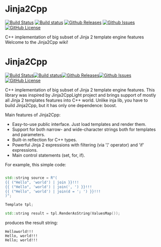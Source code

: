 # Jinja2Cpp

[![Build Status](https://travis-ci.org/flexferrum/Jinja2Cpp.svg?branch=master)](https://travis-ci.org/flexferrum/Jinja2Cpp)
[![Build status](https://ci.appveyor.com/api/projects/status/qtgniyyg6fn8ich8/branch/master?svg=true)](https://ci.appveyor.com/project/flexferrum/Jinja2Cpp)
[![Github Releases](https://img.shields.io/github/release/flexferrum/Jinja2Cpp.svg)](https://github.com/flexferrum/Jinja2Cpp/releases)
[![Github Issues](https://img.shields.io/github/issues/flexferrum/Jinja2Cpp.svg)](http://github.com/flexferrum/Jinja2Cpp/issues)
[![GitHub License](https://img.shields.io/badge/license-Mozilla-blue.svg)](https://raw.githubusercontent.com/flexferrum/Jinja2Cpp/master/LICENSE)

C++ implementation of big subset of Jinja 2 template engine features
Welcome to the Jinja2Cpp wiki!

# Jinja2Cpp

[![Build Status](https://travis-ci.org/flexferrum/Jinja2Cpp.svg?branch=master)](https://travis-ci.org/flexferrum/Jinja2Cpp)[![Build status](https://ci.appveyor.com/api/projects/status/qtgniyyg6fn8ich8/branch/master?svg=true)](https://ci.appveyor.com/project/flexferrum/Jinja2Cpp)[![Github Releases](https://img.shields.io/github/release/flexferrum/Jinja2Cpp.svg)](https://github.com/flexferrum/Jinja2Cpp/releases)[![Github Issues](https://img.shields.io/github/issues/flexferrum/Jinja2Cpp.svg)](http://github.com/flexferrum/Jinja2Cpp/issues)[![GitHub License](https://img.shields.io/badge/license-Mozilla-blue.svg)](https://raw.githubusercontent.com/flexferrum/Jinja2Cpp/master/LICENSE)

C++ implementation of big subset of Jinja 2 template engine features. This library was inspired by Jinja2CppLight project and brings support of mostly all Jinja 2 templates features into C++ world. Unlike inja lib, you have to build Jinja2Cpp, but it has only one dependence: boost.

Main features of Jinja2Cpp:
- Easy-to-use public interface. Just load templates and render them.
- Support for both narrow- and wide-character strings both for templates and parameters.
- Built-in reflection for C++ types.
- Powerful Jinja 2 expressions with filtering (via '¦' operator) and 'if' expressions.
- Main control statements (set, for, if).

For example, this simple code:
```c++

std::string source = R"(
{{ ("Hello", 'world') | join }}!!!
{{ ("Hello", 'world') | join(', ') }}!!!
{{ ("Hello", 'world') | join(d = '; ') }}!!!
)";

Template tpl;

std::string result = tpl.RenderAsString(ValuesMap());
```
produces the result string:

```
Helloworld!!!
Hello, world!!!
Hello; world!!!
```
